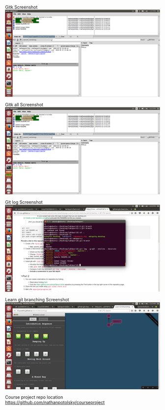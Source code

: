 Gitk Screenshot
![alt tag](https://github.com/nathanpotolsky/lab3part1/blob/master/Images/gitk.png)

Gitk all Screenshot
![alt tag](https://github.com/nathanpotolsky/lab3part1/blob/master/Images/gitkall.png)

Git log Screenshot
![alt tag](https://github.com/nathanpotolsky/lab3part1/blob/master/Images/gitlog.png)

Learn git branching Screenshot
![alt tag](https://github.com/nathanpotolsky/lab3part1/blob/master/Images/learngitbranching.png)

Course project repo location https://github.com/nathanpotolsky/courseproject
